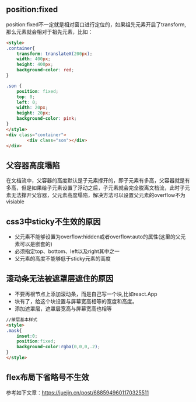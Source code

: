 ## position:fixed
position:fixed不一定就是相对窗口进行定位的，如果祖先元素开启了transform,那么元素就会相对于祖先元素，比如：
```html
<style>
.container{
    transform: translateX(200px);
    width: 400px;
    height: 400px;
    background-color: red;
}

.son {
    position: fixed;
    top: 0;
    left: 0;
    width: 20px;
    height: 20px;
    background-color: pink;
}   
</style>
<div class="container">
		<div class="son"></div>
</div>
```
## 父容器高度塌陷
在文档流中，父容器的高度默认是子元素撑开的，即子元素有多高，父容器就是有多高，但是如果给子元素设置了浮动之后，子元素就会完全脱离文档流，此时子元素无法撑开父容器，父元素高度塌陷，解决方法可以设置父元素的overflow不为visiable
## css3中sticky不生效的原因
- 父元素不能够设置为overflow:hidden或者overflow:auto的属性(这里的父元素可以是嵌套的)
- 必须指定top、bottom、left以及right其中之一
- 父元素的高度不能够低于sticky元素的高度
## 滚动条无法被遮罩层遮住的原因
- 不要再根节点上添加滚动条，而是自己写一个块,比如react.App
- 块有了，给这个块设置与屏幕宽高相等的宽度和高度。
- 添加遮罩层，遮罩层宽高与屏幕宽高也相等
```html
//蒙层基本样式
<style>
.mask{
    inset:0;
    position:fixed;
    background-color:rgba(0,0,0,.2);
}
</style>
```
## flex布局下省略号不生效
参考如下文章：https://juejin.cn/post/6885949601170325511
